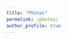 ```yaml
---
title: "Photos"
permalink: /photos/
author_profile: true
---
```

<!DOCTYPE html>
<html lang="en">
<head>
    <meta charset="UTF-8">
    <meta name="viewport" content="width=device-width, initial-scale=1.0">
    <title>Image Gallery</title>
    <style>
        .gallery {
            display: grid;
            grid-template-columns: repeat(3, 1fr); /* Creates three columns */
            gap: 10px; /* Space between the grid items */
            max-width: 360px; /* Adjust the maximum width as needed */
            margin: auto; /* Center align the gallery */
        }

        .gallery div {
            text-align: center; /* Center-align text and images within each div */
        }

        .gallery img {
            width: 100px; /* Set the width of images */
            height: auto; /* Maintain aspect ratio */
        }
    </style>
</head>
<body>
    <div class="gallery">
        <div>
            <a href="/images/1998.jpg" target="_blank">
                <img src="/images/1998.jpg" alt="Jessy Grizzle profile 1998">
            </a>
            <p>Circa 1998</p>
        </div>
        <div>
            <a href="/images/1999.jpg" target="_blank">
                <img src="/images/1999.jpg" alt="Jessy Grizzle profile 1999">
            </a>
            <p>Circa 1999</p>
        </div>
        <div>
            <a href="/images/2004.jpg" target="_blank">
                <img src="/images/2004.jpg" alt="Jessy Grizzle profile 2004">
            </a>
            <p>Circa 2004</p>
        </div>
        <div>
            <a href="/images/2008.jpg" target="_blank">
                <img src="/images/2008.jpg" alt="Jessy Grizzle profile 2008">
            </a>
            <p>Circa 2008</p>
        </div>
        <div>
            <a href="/images/2013.png" target="_blank">
                <img src="/images/2013.png" alt="Jessy Grizzle profile 2013">
            </a>
            <p>Circa 2013</p>
        </div>
    </div>
</body>
</html>



<!-- ![Jessy Grizzle profile 1998](/images/1998.jpg)  
Circa 1998

![Jessy Grizzle profile 1999](/images/1999.jpg)  
Circa 1999

![Jessy Grizzle profile 2004](/images/2004.jpg)  
Circa 2004

![Jessy Grizzle profile 2008](/images/2008.jpg)  
Circa 2008

![Jessy Grizzle profile 2013](/images/2013.png)  
Circa 2013 -->